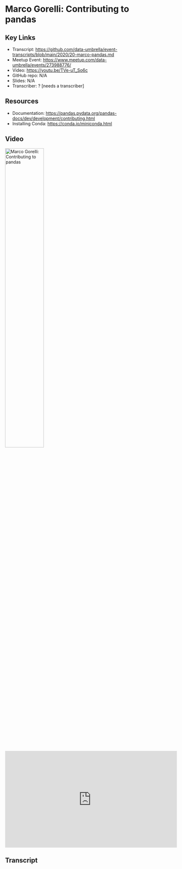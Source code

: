 # Marco Gorelli:  Contributing to pandas

## Key Links
- Transcript:  https://github.com/data-umbrella/event-transcripts/blob/main/2020/20-marco-pandas.md
- Meetup Event:  https://www.meetup.com/data-umbrella/events/273988776/
- Video:   https://youtu.be/TVe-uT_So6c  
- GitHub repo:  N/A
- Slides:  N/A
- Transcriber:  ? [needs a transcriber]

## Resources
- Documentation:   https://pandas.pydata.org/pandas-docs/dev/development/contributing.html
- Installing Conda:  https://conda.io/miniconda.html

## Video

<a href="http://www.youtube.com/watch?feature=player_embedded&v=lHJqOE5j6xE" target="_blank"><img src="http://   .jpg" 
alt="Marco Gorelli: Contributing to pandas" width="50%" /></a>

<iframe width="560" height="315" src="https://www.youtube.com/embed/TVe-uT_So6c" frameborder="0" allow="accelerometer; autoplay; clipboard-write; encrypted-media; gyroscope; picture-in-picture" allowfullscreen></iframe>


## Transcript
